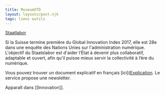 ```yaml
---
title: MuseumXTD
layout: layouts/post.njk
tags: liens outils
---
```

[Staatlabor](https://www.staatslabor.ch/fr)

Si la Suisse termine première du Global Innovation Index 2017, elle est 28e dans une enquête des Nations Unies sur l'administration numérique. L'objectif du Staatslabor est d'aider l’État à devenir plus collaboratif, adaptable et ouvert, afin qu'il puisse mieux servir la collectivité à l’ère du numérique.

Vous pouvez trouver un document explicatif en français [ici]([Explication](https://www.staatslabor.ch/sites/default/files/2018-06/staatsleporello_francais_1.pdf). 
Le service propose une newsletter. 

Apparaît dans [[Innovation]]. 

